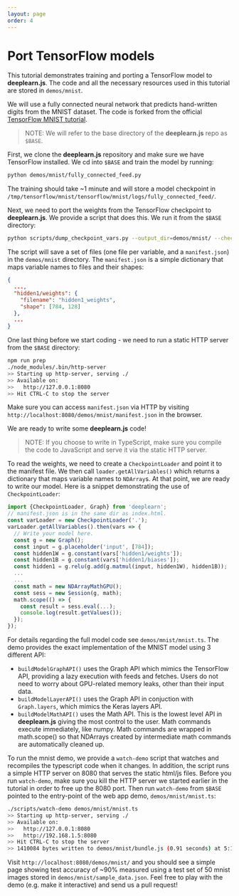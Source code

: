 ```yaml
---
layout: page
order: 4
---
```


# Port TensorFlow models
This tutorial demonstrates training and porting a TensorFlow model to **deeplearn.js**.
The code and all the necessary resources used in this tutorial are stored in
`demos/mnist`.

We will use a fully connected neural network that predicts hand-written digits
from the MNIST dataset. The code is forked from the official
[TensorFlow MNIST tutorial](https://github.com/tensorflow/tensorflow/blob/r1.2/tensorflow/examples/tutorials/mnist/fully_connected_feed.py).

> NOTE: We will refer to the base directory of the **deeplearn.js** repo as `$BASE`.

First, we clone the **deeplearn.js** repository and make sure we have TensorFlow
installed. We cd into `$BASE` and train the model by running:

```bash
python demos/mnist/fully_connected_feed.py
```

The training should take ~1 minute and will store a model checkpoint in
`/tmp/tensorflow/mnist/tensorflow/mnist/logs/fully_connected_feed/`.

Next, we need to port the weights from the TensorFlow checkpoint to **deeplearn.js**.
We provide a script that does this. We run it from the `$BASE` directory:

```bash
python scripts/dump_checkpoint_vars.py --output_dir=demos/mnist/ --checkpoint_file=/tmp/tensorflow/mnist/logs/fully_connected_feed/model.ckpt-1999
```

The script will save a set of files (one file per variable, and a
`manifest.json`) in the `demos/mnist` directory. The `manifest.json` is a simple
dictionary that maps variable names to files and their shapes:

```json
{
  ...,
  "hidden1/weights": {
    "filename": "hidden1_weights",
    "shape": [784, 128]
  },
  ...
}
```

One last thing before we start coding - we need to run a static HTTP server from
the `$BASE` directory:

```bash
npm run prep
./node_modules/.bin/http-server
>> Starting up http-server, serving ./
>> Available on:
>>   http://127.0.0.1:8080
>> Hit CTRL-C to stop the server
```

Make sure you can access `manifest.json` via HTTP by visiting
`http://localhost:8080/demos/mnist/manifest.json` in the browser.

We are ready to write some **deeplearn.js** code!

> NOTE: If you choose to write in TypeScript,
make sure you compile the code to JavaScript and serve it via the static HTTP
server.


To read the weights, we need to create a `CheckpointLoader` and point it to the
manifest file. We then call `loader.getAllVariables()` which returns a
dictionary that maps variable names to `NDArray`s. At that point, we are ready
to write our model. Here is a snippet demonstrating the use of
`CheckpointLoader`:

```ts
import {CheckpointLoader, Graph} from 'deeplearn';
// manifest.json is in the same dir as index.html.
const varLoader = new CheckpointLoader('.');
varLoader.getAllVariables().then(vars => {
  // Write your model here.
  const g = new Graph();
  const input = g.placeholder('input', [784]);
  const hidden1W = g.constant(vars['hidden1/weights']);
  const hidden1B = g.constant(vars['hidden1/biases']);
  const hidden1 = g.relu(g.add(g.matmul(input, hidden1W), hidden1B));
  ...
  ...
  const math = new NDArrayMathGPU();
  const sess = new Session(g, math);
  math.scope(() => {
    const result = sess.eval(...);
    console.log(result.getValues());
  });
});
```

For details regarding the full model code see `demos/mnist/mnist.ts`. The demo
provides the exact implementation of the MNIST model using 3 different API:

- `buildModelGraphAPI()` uses the Graph API which mimics the TensorFlow API,
providing a lazy execution with feeds and fetches. Users do not need to worry
about GPU-related memory leaks, other than their input data.
- `buildModelLayerAPI()` uses the Graph API in conjuction with `Graph.layers`,
which mimics the Keras layers API.
- `buildModelMathAPI()` uses the Math API. This is the lowest level API in
**deeplearn.js** giving the most control to the user. Math commands execute immediately,
like numpy. Math commands are wrapped in math.scope() so that NDArrays created
by intermediate math commands are automatically cleaned up.

To run the mnist demo, we provide a `watch-demo` script that watches and
recompiles the typescript code when it changes. In addition, the script runs a
simple HTTP server on 8080 that serves the static html/js files. Before you run
`watch-demo`, make sure you kill the HTTP server we started earlier in the
tutorial in order to free up the 8080 port. Then run `watch-demo` from `$BASE`
pointed to the entry-point of the web app demo, `demos/mnist/mnist.ts`:

```bash
./scripts/watch-demo demos/mnist/mnist.ts
>> Starting up http-server, serving ./
>> Available on:
>>   http://127.0.0.1:8080
>>   http://192.168.1.5:8080
>> Hit CTRL-C to stop the server
>> 1410084 bytes written to demos/mnist/bundle.js (0.91 seconds) at 5:17:45 PM
```

Visit `http://localhost:8080/demos/mnist/` and you should see a simple page
showing test accuracy of ~90% measured using a test set of 50 mnist images
stored in `demos/mnist/sample_data.json`. Feel free to play with the demo
(e.g. make it interactive) and send us a pull request!
